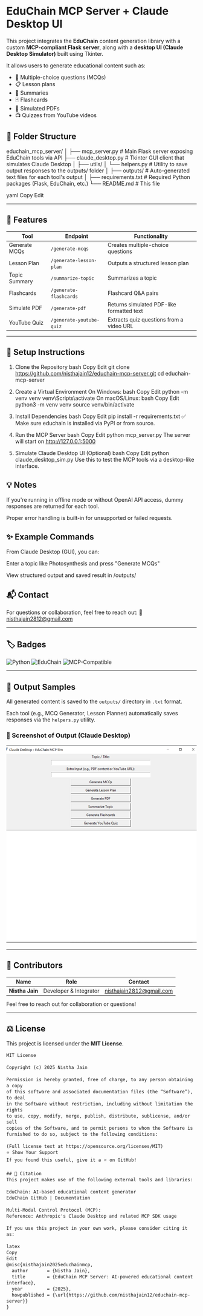 # EduChain MCP Server + Claude Desktop UI

This project integrates the **EduChain** content generation library with a custom **MCP-compliant Flask server**, 
along with a **desktop UI (Claude Desktop Simulator)** built using Tkinter.

It allows users to generate educational content such as:
- 📘 Multiple-choice questions (MCQs)
- 📋 Lesson plans
- 📄 Summaries
- 🃏 Flashcards
- 📎 Simulated PDFs
- 📺 Quizzes from YouTube videos

## 🧱 Folder Structure

educhain_mcp_server/
│
├── mcp_server.py # Main Flask server exposing EduChain tools via API
├── claude_desktop.py # Tkinter GUI client that simulates Claude Desktop
│
├── utils/
│ └── helpers.py # Utility to save output responses to the outputs/ folder
│
├── outputs/ # Auto-generated text files for each tool's output
│
├── requirements.txt # Required Python packages (Flask, EduChain, etc.)
└── README.md # This file

yaml
Copy
Edit

---

## 🚀 Features

| Tool               | Endpoint                  | Functionality                              |
|--------------------|---------------------------|---------------------------------------------|
| Generate MCQs      | `/generate-mcqs`          | Creates multiple-choice questions           |
| Lesson Plan        | `/generate-lesson-plan`   | Outputs a structured lesson plan            |
| Topic Summary      | `/summarize-topic`        | Summarizes a topic                          |
| Flashcards         | `/generate-flashcards`    | Flashcard Q&A pairs                         |
| Simulate PDF       | `/generate-pdf`           | Returns simulated PDF-like formatted text   |
| YouTube Quiz       | `/generate-youtube-quiz`  | Extracts quiz questions from a video URL    |

---

## 🚀 Setup Instructions
1. Clone the Repository
bash
Copy
Edit
git clone https://github.com/nisthajain12/educhain-mcp-server.git
cd educhain-mcp-server

2. Create a Virtual Environment
On Windows:
bash
Copy
Edit
python -m venv venv
venv\Scripts\activate
On macOS/Linux:
bash
Copy
Edit
python3 -m venv venv
source venv/bin/activate
3. Install Dependencies
bash
Copy
Edit
pip install -r requirements.txt
✅ Make sure educhain is installed via PyPI or from source.

4. Run the MCP Server
bash
Copy
Edit
python mcp_server.py
The server will start on http://127.0.0.1:5000

5. Simulate Claude Desktop UI (Optional)
bash
Copy
Edit
python claude_desktop_sim.py
Use this to test the MCP tools via a desktop-like interface.


## 💡 Notes

If you're running in offline mode or without OpenAI API access, dummy responses are returned for each tool.

Proper error handling is built-in for unsupported or failed requests.

## ✨ Example Commands

From Claude Desktop (GUI), you can:

Enter a topic like Photosynthesis and press "Generate MCQs"

View structured output and saved result in /outputs/


## 📬 Contact
For questions or collaboration, feel free to reach out:
📧 nisthajain2812@gmail.com

---

## 🏷️ Badges

![Python](https://img.shields.io/badge/Python-3.10-blue?logo=python&logoColor=white)
![EduChain](https://img.shields.io/badge/Powered_by-EduChain-purple?style=flat&logo=github)
![MCP-Compatible](https://img.shields.io/badge/MCP-Compatible-green?style=flat)

---

## 📂 Output Samples

All generated content is saved to the `outputs/` directory in `.txt` format.

Each tool (e.g., MCQ Generator, Lesson Planner) automatically saves responses via the `helpers.py` utility.

### 📸 Screenshot of Output (Claude Desktop)

![Claude_desktop_sim](https://raw.githubusercontent.com/nisthajain12/educhain-mcp-server/refs/heads/main/Screenshot%20(79).png)

---

## 👥 Contributors

| Name         | Role                        | Contact                       |
|--------------|-----------------------------|-------------------------------|
| **Nistha Jain** | Developer & Integrator      | [nisthajain2812@gmail.com](mailto:nisthajain2812@gmail.com) |

Feel free to reach out for collaboration or questions!

---

## ⚖️ License

This project is licensed under the **MIT License**.

```text
MIT License

Copyright (c) 2025 Nistha Jain

Permission is hereby granted, free of charge, to any person obtaining a copy
of this software and associated documentation files (the “Software”), to deal
in the Software without restriction, including without limitation the rights
to use, copy, modify, merge, publish, distribute, sublicense, and/or sell
copies of the Software, and to permit persons to whom the Software is
furnished to do so, subject to the following conditions:

(Full license text at https://opensource.org/licenses/MIT)
⭐️ Show Your Support
If you found this useful, give it a ⭐️ on GitHub!

## 📝 Citation
This project makes use of the following external tools and libraries:

EduChain: AI-based educational content generator
EduChain GitHub | Documentation

Multi-Modal Control Protocol (MCP):
Reference: Anthropic's Claude Desktop and related MCP SDK usage

If you use this project in your own work, please consider citing it as:

latex
Copy
Edit
@misc{nisthajain2025educhainmcp,
  author       = {Nistha Jain},
  title        = {EduChain MCP Server: AI-powered educational content interface},
  year         = {2025},
  howpublished = {\url{https://github.com/nisthajain12/educhain-mcp-server}}
}

